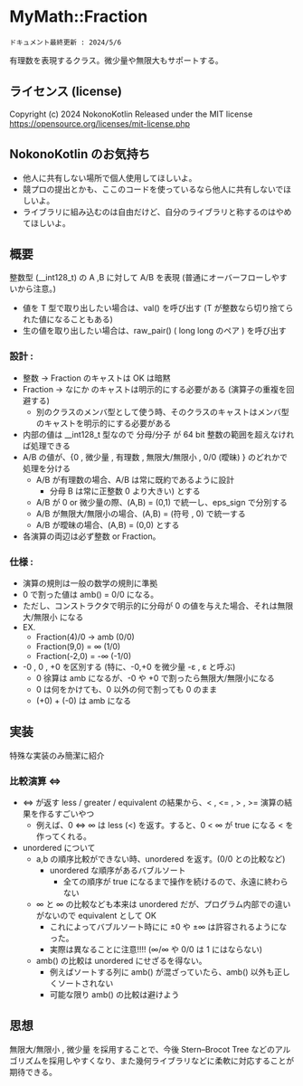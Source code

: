 # MyMath::Fraction 
`ドキュメント最終更新 : 2024/5/6`

有理数を表現するクラス。微少量や無限大もサポートする。

## ライセンス (license)
Copyright (c) 2024 NokonoKotlin
Released under the MIT license
https://opensource.org/licenses/mit-license.php


## NokonoKotlin のお気持ち
- 他人に共有しない場所で個人使用してほしいよ。
- 競プロの提出とかも、ここのコードを使っているなら他人に共有しないでほしいよ。
- ライブラリに組み込むのは自由だけど、自分のライブラリと称するのはやめてほしいよ。



## 概要

整数型 (__int128_t) の A ,B に対して A/B を表現 (普通にオーバーフローしやすいから注意。)
 
- 値を T 型で取り出したい場合は、val<T>() を呼び出す (T が整数なら切り捨てられた値になることもある)
- 生の値を取り出したい場合は、raw_pair() ( long long のペア ) を呼び出す 

### 設計 :
- 整数 -> Fraction のキャストは OK は暗黙
- Fraction -> なにか のキャストは明示的にする必要がある (演算子の重複を回避する)
    - 別のクラスのメンバ型として使う時、そのクラスのキャストはメンバ型のキャストを明示的にする必要がある
- 内部の値は __int128_t 型なので 分母/分子 が 64 bit 整数の範囲を超えなければ処理できる
- A/B の値が、{0 , 微少量 , 有理数 , 無限大/無限小 , 0/0 (曖昧) } のどれかで処理を分ける
    - A/B が有理数の場合、A/B は常に既約であるように設計 
        - 分母 B は常に正整数 0 より大きい)  とする
    - A/B が 0 or 微少量の際、(A,B) = (0,1) で統一し、eps_sign で分別する
    - A/B が無限大/無限小の場合、(A,B) = (符号 , 0) で統一する
    - A/B が曖昧の場合、(A,B) = (0,0) とする                
- 各演算の両辺は必ず整数 or Fraction。

### 仕様 : 
- 演算の規則は一般の数学の規則に準拠
- 0 で割った値は amb() = 0/0 になる。
- ただし、コンストラクタで明示的に分母が 0 の値を与えた場合、それは無限大/無限小 になる
- EX. 
    - Fraction(4)/0 → amb (0/0)
    - Fraction(9,0) = ∞ (1/0)
    - Fraction(-2,0) = -∞ (-1/0)
- -0 , 0 , +0 を区別する (特に、-0,+0 を微少量 -ε , ε と呼ぶ)
    - 0 徐算は amb になるが、-0 や +0 で割ったら無限大/無限小になる
    - 0 は何をかけても、0 以外の何で割っても 0 のまま
    - (+0) + (-0) は amb になる


## 実装

特殊な実装のみ簡潔に紹介

### 比較演算 <=> 
- <=> が返す less / greater / equivalent の結果から、< , <= , > , >= 演算の結果を作るすごいやつ
    - 例えば、0 <=> ∞ は less (<) を返す。すると、0 < ∞ が true になる < を作ってくれる。
- unordered について
    - a,b の順序比較ができない時、unordered を返す。(0/0 との比較など)
        - unordered な順序があるバブルソート
            - 全ての順序が true になるまで操作を続けるので、永遠に終わらない
    - ∞ と ∞ の比較なども本来は unordered だが、プログラム内部での違いがないので equivalent として OK
        - これによってバブルソート時にに ±0 や ±∞ は許容されるようになった。
        - 実際は異なることに注意!!!! (∞/∞ や 0/0 は 1 にはならない)
    - amb() の比較は unordered にせざるを得ない。
        - 例えばソートする列に amb() が混ざっていたら、amb() 以外も正しくソートされない
        - 可能な限り amb() の比較は避けよう

## 思想
無限大/無限小 , 微少量 を採用することで、今後 Stern–Brocot Tree などのアルゴリズムを採用しやすくなり、また幾何ライブラリなどに柔軟に対応することが期待できる。
